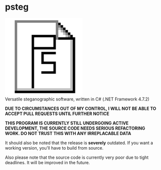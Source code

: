 # psteg
![psteg logo](/psteg-logo.png?raw=true)<br>
Versatile steganographic software, written in C# (.NET Framework 4.7.2)

**DUE TO CIRCUMSTANCES OUT OF MY CONTROL, I WILL NOT BE ABLE TO ACCEPT PULL REQUESTS UNTIL FURTHER NOTICE**

**THIS PROGRAM IS CURRENTLY STILL UNDERGOING ACTIVE DEVELOPMENT, THE SOURCE CODE NEEDS SERIOUS REFACTORING WORK. DO NOT TRUST THIS WITH ANY IRREPLACABLE DATA**

It should also be noted that the release is **severely** outdated. If you want a working version, you'll have to build from source.

Also please note that the source code is currently very poor due to tight deadlines. It will be improved in the future.
